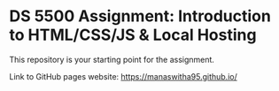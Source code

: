 # DS 5500 Assignment: Introduction to HTML/CSS/JS & Local Hosting

This repository is your starting point for the assignment.

Link to GitHub pages website: https://manaswitha95.github.io/
